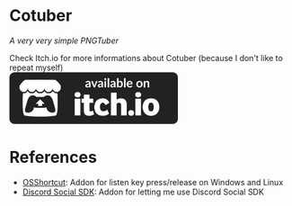 # Cotuber
_A very very simple PNGTuber_  

Check Itch.io for more informations about Cotuber (because I don't like to repeat myself)  
<a href="https://thiagola92.itch.io/cotuber"><img alt="Itch.io badge" src="others/images/badge.svg" style="width: 300px"></a>  

# References
- [OSShortcut](https://github.com/thiagola92/os-shortcut): Addon for listen key press/release on Windows and Linux
- [Discord Social SDK](https://github.com/thiagola92/discord-social-sdk): Addon for letting me use Discord Social SDK
